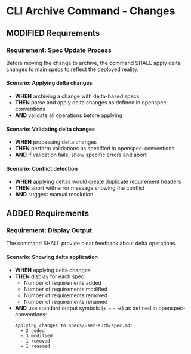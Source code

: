 # CLI Archive Command - Changes

## MODIFIED Requirements

### Requirement: Spec Update Process

Before moving the change to archive, the command SHALL apply delta changes to main specs to reflect the deployed reality.

#### Scenario: Applying delta changes

- **WHEN** archiving a change with delta-based specs
- **THEN** parse and apply delta changes as defined in openspec-conventions
- **AND** validate all operations before applying

#### Scenario: Validating delta changes

- **WHEN** processing delta changes
- **THEN** perform validations as specified in openspec-conventions
- **AND** if validation fails, show specific errors and abort

#### Scenario: Conflict detection

- **WHEN** applying deltas would create duplicate requirement headers
- **THEN** abort with error message showing the conflict
- **AND** suggest manual resolution

## ADDED Requirements

### Requirement: Display Output

The command SHALL provide clear feedback about delta operations.

#### Scenario: Showing delta application

- **WHEN** applying delta changes
- **THEN** display for each spec:
  - Number of requirements added
  - Number of requirements modified
  - Number of requirements removed
  - Number of requirements renamed
- **AND** use standard output symbols (+ ~ - →) as defined in openspec-conventions:
  ```
  Applying changes to specs/user-auth/spec.md:
    + 2 added
    ~ 3 modified
    - 1 removed
    → 1 renamed
  ```